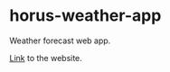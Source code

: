 # horus-weather-app
Weather forecast web app.

<a href='https://horus-weather-app.web.app' rel='link to the website'>Link</a> to the website.
